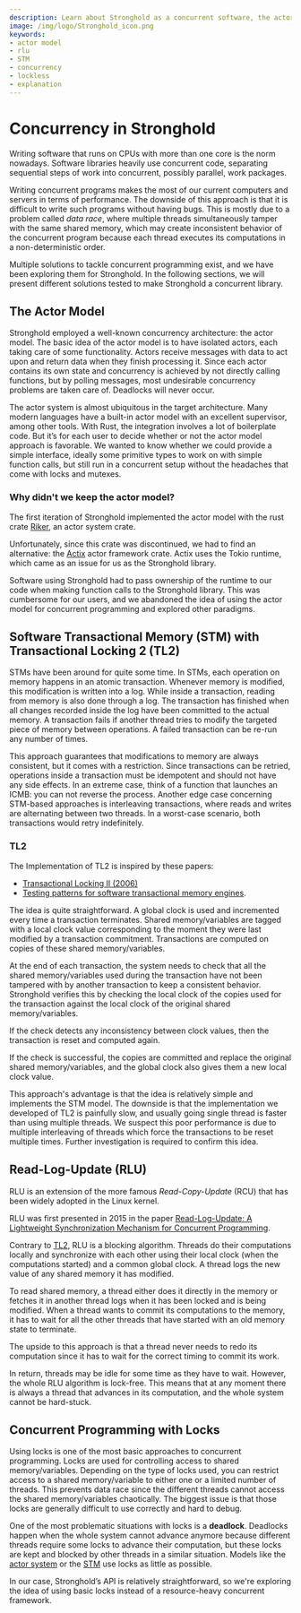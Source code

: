 ```yaml
---
description: Learn about Stronghold as a concurrent software, the actor model STM with TL2 and RLU. 
image: /img/logo/Stronghold_icon.png
keywords:
- actor model
- rlu
- STM
- concurrency
- lockless
- explanation
---
```


# Concurrency in Stronghold

Writing software that runs on CPUs with more than one core is the norm nowadays. Software libraries heavily use concurrent code, separating sequential steps of work into concurrent, possibly parallel, work packages.

Writing concurrent programs makes the most of our current computers and servers in terms of performance. The downside of this approach is that it is difficult to write such programs without having bugs. This is mostly due to a problem called _data race_, where multiple threads simultaneously tamper with the same shared memory, which may create inconsistent behavior of the concurrent program because each thread executes its computations in a non-deterministic order.

Multiple solutions to tackle concurrent programming exist, and we have been exploring them for Stronghold.
In the following sections, we will present different solutions tested to make Stronghold a concurrent library.

## The Actor Model

Stronghold employed a well-known concurrency architecture: the actor model. The basic idea of the actor model is to have isolated actors, each taking care of some functionality. Actors receive messages with data to act upon and return data when they finish processing it. Since each actor contains its own state and concurrency is achieved by not directly calling functions, but by polling messages, most undesirable concurrency problems are taken care of. Deadlocks will never occur.

The actor system is almost ubiquitous in the target architecture. Many modern languages have a built-in actor model with an excellent supervisor, among other tools. With Rust, the integration involves a lot of boilerplate code. But it’s for each user to decide whether or not the actor model approach is favorable. We wanted to know whether we could provide a simple interface, ideally some primitive types to work on with simple function calls, but still run in a concurrent setup without the headaches that come with locks and mutexes.

### Why didn't we keep the actor model?

The first iteration of Stronghold implemented the actor model with the rust crate [Riker](https://riker.rs/), an actor system crate.

Unfortunately, since this crate was discontinued, we had to find an alternative: the [Actix](https://github.com/actix/actix) actor framework crate.
Actix uses the Tokio runtime, which came as an issue for us as the Stronghold library.

Software using Stronghold had to pass ownership of the runtime to our code when making function calls to the Stronghold library.
This was cumbersome for our users, and we abandoned the idea of using the actor model for concurrent programming and explored other paradigms.


## Software Transactional Memory (STM) with Transactional Locking 2 (TL2)

STMs have been around for quite some time. In STMs, each operation on memory happens in an atomic transaction. Whenever memory is modified, this modification is written into a log. While inside a transaction, reading from memory is also done through a log. The transaction has finished when all changes recorded inside the log have been committed to the actual memory. A transaction fails if another thread tries to modify the targeted piece of memory between operations. A failed transaction can be re-run any number of times.

This approach guarantees that modifications to memory are always consistent, but it comes with a restriction. Since transactions can be retried, operations inside a transaction must be idempotent and should not have any side effects. In an extreme case, think of a function that launches an ICMB: you can not reverse the process. Another edge case concerning STM-based approaches is interleaving transactions, where reads and writes are alternating between two threads. In a worst-case scenario, both transactions would retry indefinitely.

### TL2


The Implementation of TL2 is inspired by these papers:

* [Transactional Locking II (2006)](https://citeseer.ist.psu.edu/viewdoc/summary?doi=10.1.1.90.811&rank=4&q=various%20cross%20version%20operation&osm=&ossid=)
* [Testing patterns for software transactional memory engines](https://www.researchgate.net/publication/220854689_Testing_patterns_for_software_transactional_memory_engines).

The idea is quite straightforward. A global clock is used and incremented every time a transaction terminates.
Shared memory/variables are tagged with a local clock value corresponding to the moment they were last modified by a transaction commitment.
Transactions are computed on copies of these shared memory/variables.

At the end of each transaction, the system needs to check that all the shared memory/variables used during the transaction have not been tampered with by another transaction to keep a consistent behavior.
Stronghold verifies this by checking the local clock of the copies used for the transaction against the local clock of the original shared memory/variables.

If the check detects any inconsistency between clock values, then the transaction is reset and computed again.

If the check is successful, the copies are committed and replace the original shared memory/variables, and the global clock also gives them a new local clock value.

This approach's advantage is that the idea is relatively simple and implements the STM model. The downside is that the implementation we developed of TL2 is painfully slow, and usually going single thread is faster than using multiple threads.
We suspect this poor performance is due to multiple interleaving of threads which force the transactions to be reset multiple times. Further investigation is required to confirm this idea.


## Read-Log-Update (RLU)

RLU is an extension of the more famous _Read-Copy-Update_ (RCU) that has been widely adopted in the Linux kernel.

RLU was first presented in 2015 in the paper [Read-Log-Update: A Lightweight Synchronization Mechanism for Concurrent Programming](http://sigops.org/sosp/sosp15/current/2015-Monterey/printable/077-matveev.pdf). 

Contrary to [TL2](#tl2), RLU is a blocking algorithm.
Threads do their computations locally and synchronize with each other using their local clock (when the computations started) and a common global clock.
A thread logs the new value of any shared memory it has modified.

To read shared memory, a thread either does it directly in the memory or fetches it in another thread logs when it has been locked and is being modified.
When a thread wants to commit its computations to the memory, it has to wait for all the other threads that have started with an old memory state to terminate.

The upside to this approach is that a thread never needs to redo its computation since it has to wait for the correct timing to commit its work.

In return, threads may be idle for some time as they have to wait.
However, the whole RLU algorithm is lock-free. This means that at any moment there is always a thread that advances in its computation, and the whole system cannot be hard-stuck.

## Concurrent Programming with Locks

Using locks is one of the most basic approaches to concurrent programming.
Locks are used for controlling access to shared memory/variables. Depending on the type of locks used, you can restrict access to a shared memory/variable to either one or a limited number of threads.
This prevents data race since the different threads cannot access the shared memory/variables chaotically.
The biggest issue is that those locks are generally difficult to use correctly and hard to debug.

One of the most problematic situations with locks is a __deadlock__.
Deadlocks happen when the whole system cannot advance anymore because different threads require some locks to advance their computation, but these locks are kept and blocked by other threads in a similar situation.
Models like the [actor system](the-actor-model) or the [STM](#software-transactional-memory-stm-with-transactional-locking-2-tl2) use locks as little as possible.

In our case, Stronghold’s API is relatively straightforward, so we're exploring the idea of using basic locks instead of a resource-heavy concurrent framework.
